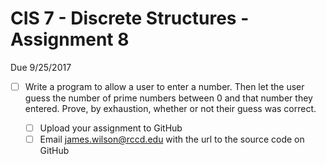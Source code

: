# CIS 7 - Discrete Structures - Assignment 8
Due 9/25/2017

  - [ ] Write a program to allow a user to enter a number.  Then let the user guess the number of prime numbers between 0 and that number they entered.  Prove, by exhaustion, whether or not their guess was correct.
  
	- [ ]  Upload your assignment to GitHub
	- [ ]  Email james.wilson@rccd.edu with the url to the source code on GitHub	
